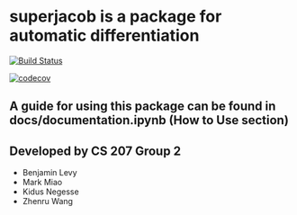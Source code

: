 # superjacob is a package for automatic differentiation

[![Build Status](https://travis-ci.com/ADMonsters/cs207-FinalProject.svg?branch=master)](https://travis-ci.com/ADMonsters/cs207-FinalProject)

[![codecov](https://codecov.io/gh/ADMonsters/cs207-FinalProject/branch/master/graph/badge.svg)](https://codecov.io/gh/ADMonsters/cs207-FinalProject)

## A guide for using this package can be found in docs/documentation.ipynb (How to Use section)

## Developed by CS 207 Group 2

- Benjamin Levy
- Mark Miao
- Kidus Negesse
- Zhenru Wang
